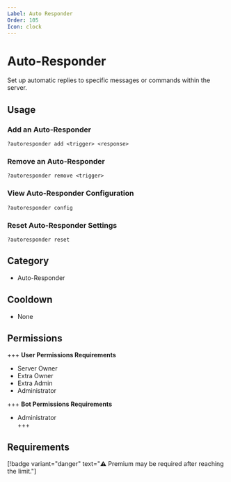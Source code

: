 ```yaml
---
Label: Auto Responder
Order: 105
Icon: clock
---
```


# Auto-Responder

Set up automatic replies to specific messages or commands within the server.

## Usage

### Add an Auto-Responder

```
?autoresponder add <trigger> <response>
```

### Remove an Auto-Responder

```
?autoresponder remove <trigger>
```

### View Auto-Responder Configuration

```
?autoresponder config
```

### Reset Auto-Responder Settings

```
?autoresponder reset
```

## Category

- Auto-Responder

## Cooldown

- None

## Permissions

+++ **User Permissions Requirements**

- Server Owner
- Extra Owner
- Extra Admin
- Administrator

+++ **Bot Permissions Requirements**

- Administrator  
  +++

## Requirements

[!badge variant="danger" text="⚠️ Premium may be required after reaching the limit."]
